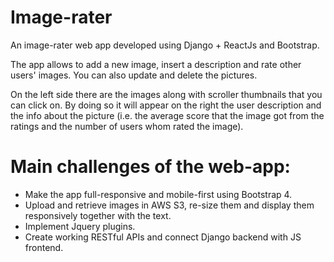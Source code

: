 # Image-rater
An image-rater web app developed using Django + ReactJs and Bootstrap.

The app allows to add a new image, insert a description and rate other users' images. 
You can also update and delete the pictures.

On the left side there are the images along with scroller thumbnails that you can click on. By doing so it will appear on the right 
the user description and the info about the picture (i.e. the average score that the image got from the ratings and the number of
users whom rated the image).


# Main challenges of the web-app:

- Make the app full-responsive and mobile-first using Bootstrap 4.
- Upload and retrieve images in AWS S3, re-size them and display them responsively together with the text.
- Implement Jquery plugins.
- Create working RESTful APIs and connect Django backend with JS frontend.

